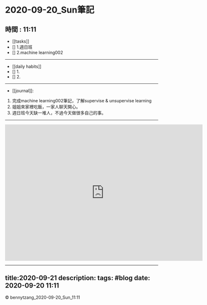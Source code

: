 # 2020-09-20_Sun筆記
## 時間 : 11:11

- [[tasks]]
 - [] 1.週日班
 - [] 2.machine learning002
---
- [[daily habits]]
 - [] 1.
 - [] 2.
---
- [[journal]]:
1. 完成machine learning002筆記，了解supervise & unsupervise learning
2. 姐姐來家裡吃飯，一家人聊天開心。
3. 週日班今天缺一堆人，不過今天做很多自己的事。
---
<iframe width="650" height="450" src="https://embed.windy.com/embed2.html?lat=21.494&lon=121.465&detailLat=25.040&detailLon=121.469&width=650&height=450&zoom=5&level=surface&overlay=wind&product=ecmwf&menu=&message=&marker=&calendar=now&pressure=true&type=map&location=coordinates&detail=true&metricWind=default&metricTemp=%C2%B0C&radarRange=-1" frameborder="0"></iframe>

---
title:2020-09-21
description:
tags: #blog
date: 2020-09-20 11:11
---

   <div class="footer">
        &copy; bennytzang_2020-09-20_Sun_11:11
    </div>